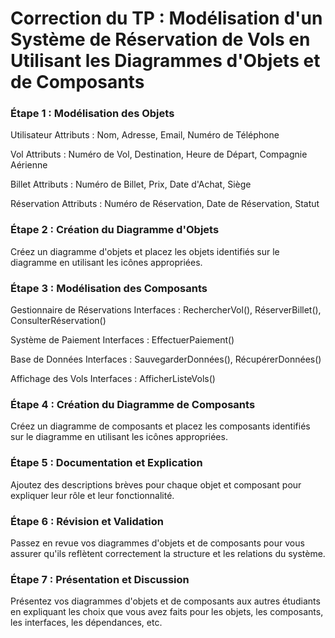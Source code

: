 # Correction du TP : Modélisation d'un Système de Réservation de Vols en Utilisant les Diagrammes d'Objets et de Composants

### Étape 1 : Modélisation des Objets

Utilisateur
        Attributs : Nom, Adresse, Email, Numéro de Téléphone

Vol
        Attributs : Numéro de Vol, Destination, Heure de Départ, Compagnie Aérienne

Billet
        Attributs : Numéro de Billet, Prix, Date d'Achat, Siège

Réservation
        Attributs : Numéro de Réservation, Date de Réservation, Statut

### Étape 2 : Création du Diagramme d'Objets

Créez un diagramme d'objets et placez les objets identifiés sur le diagramme en utilisant les icônes appropriées.

### Étape 3 : Modélisation des Composants

Gestionnaire de Réservations
        Interfaces : RechercherVol(), RéserverBillet(), ConsulterRéservation()

Système de Paiement
        Interfaces : EffectuerPaiement()

Base de Données
        Interfaces : SauvegarderDonnées(), RécupérerDonnées()

Affichage des Vols
        Interfaces : AfficherListeVols()

### Étape 4 : Création du Diagramme de Composants

Créez un diagramme de composants et placez les composants identifiés sur le diagramme en utilisant les icônes appropriées.

### Étape 5 : Documentation et Explication

Ajoutez des descriptions brèves pour chaque objet et composant pour expliquer leur rôle et leur fonctionnalité.

### Étape 6 : Révision et Validation

Passez en revue vos diagrammes d'objets et de composants pour vous assurer qu'ils reflètent correctement la structure et les relations du système.

### Étape 7 : Présentation et Discussion

Présentez vos diagrammes d'objets et de composants aux autres étudiants en expliquant les choix que vous avez faits pour les objets, les composants, les interfaces, les dépendances, etc.
